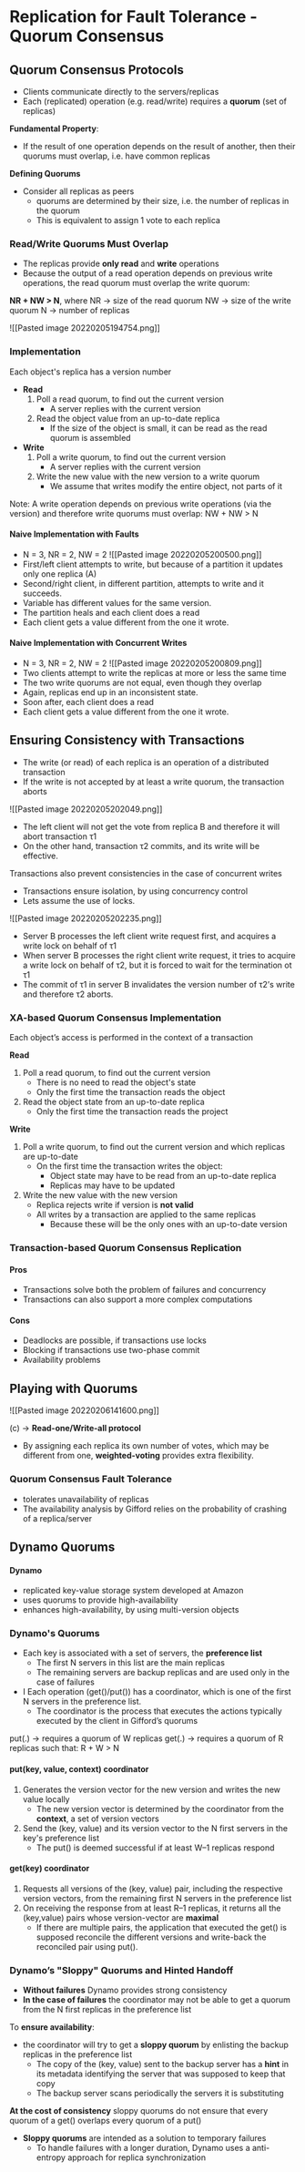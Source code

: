 # Replication for Fault Tolerance - Quorum Consensus
## Quorum Consensus Protocols
- Clients communicate directly to the servers/replicas
- Each (replicated) operation (e.g. read/write) requires a **quorum** (set of replicas)

**Fundamental Property**:
- If the result of one operation depends on the result of another, then their quorums must overlap, i.e. have common replicas

**Defining Quorums**
- Consider all replicas as peers
	- quorums are determined by their size, i.e. the number of replicas in the quorum
	- This is equivalent to assign 1 vote to each replica

### Read/Write Quorums Must Overlap
- The replicas provide **only read** and **write** operations
- Because the output of a read operation depends on previous write operations, the read quorum must overlap the write quorum:

**NR + NW > N**, where
NR -> size of the read quorum
NW -> size of the write quorum
N -> number of replicas

![[Pasted image 20220205194754.png]]

### Implementation
Each object's replica has a version number
- **Read**
	1. Poll a read quorum, to find out the current version
		- A server replies with the current version
	2. Read the object value from an up-to-date replica
		- If the size of the object is small, it can be read as the read quorum is assembled
- **Write**
	1. Poll a write quorum, to find out the current version
		- A server replies with the current version
	2. Write the new value with the new version to a write quorum
		- We assume that writes modify the entire object, not parts of it

Note: A write operation depends on previous write operations (via the version) and therefore write quorums must overlap: NW + NW > N

#### Naive Implementation with Faults
- N = 3, NR = 2, NW = 2
![[Pasted image 20220205200500.png]]
- First/left client attempts to write, but because of a partition it updates only one replica (A)
- Second/right client, in different partition, attempts to write and it succeeds.
- Variable has different values for the same version.
- The partition heals and each client does a read
- Each client gets a value different from the one it wrote.

#### Naive Implementation with Concurrent Writes
- N = 3, NR = 2, NW = 2
![[Pasted image 20220205200809.png]]
- Two clients attempt to write the replicas at more or less the same time
- The two write quorums are not equal, even though they overlap
- Again, replicas end up in an inconsistent state.
- Soon after, each client does a read
- Each client gets a value different from the one it wrote.

## Ensuring Consistency with Transactions
- The write (or read) of each replica is an operation of a distributed transaction
- If the write is not accepted by at least a write quorum, the transaction aborts

![[Pasted image 20220205202049.png]]
- The left client will not get the vote from replica B and therefore it will abort transaction τ1
- On the other hand, transaction τ2 commits, and its write will be effective.

Transactions also prevent consistencies in the case of concurrent writes
- Transactions ensure isolation, by using concurrency control
- Lets assume the use of locks.

![[Pasted image 20220205202235.png]]
- Server B processes the left client write request first, and acquires a write lock on behalf of τ1
- When server B processes the right client write request, it tries to acquire a write lock on behalf of τ2, but it is forced to wait for the termination ot τ1
- The commit of τ1 in server B invalidates the version number of τ2’s write and therefore τ2 aborts.

### XA-based Quorum Consensus Implementation
Each object’s access is performed in the context of a transaction

**Read**
1. Poll a read quorum, to find out the current version
	- There is no need to read the object's state
	- Only the first time the transaction reads the object
2. Read the object state from an up-to-date replica
	- Only the first time the transaction reads the project

**Write**
1. Poll a write quorum, to find out the current version and which replicas are up-to-date
	- On the first time the transaction writes the object:
		- Object state may have to be read from an up-to-date replica
		- Replicas may have to be updated
2. Write the new value with the new version
	- Replica rejects write if version is **not valid**
	- All writes by a transaction are applied to the same replicas
		- Because these will be the only ones with an up-to-date version

### Transaction-based Quorum Consensus Replication
#### Pros
- Transactions solve both the problem of failures and concurrency
- Transactions can also support a more complex computations

#### Cons
- Deadlocks are possible, if transactions use locks
- Blocking if transactions use two-phase commit
- Availability problems

## Playing with Quorums
![[Pasted image 20220206141600.png]]

(c) -> **Read-one/Write-all protocol**

- By assigning each replica its own number of votes, which may be different from one, **weighted-voting** provides extra flexibility.

### Quorum Consensus Fault Tolerance
- tolerates unavailability of replicas
- The availability analysis by Gifford relies on the probability of crashing of a replica/server

## Dynamo Quorums
#### Dynamo
- replicated key-value storage system developed at Amazon
- uses quorums to provide high-availability
- enhances high-availability, by using multi-version objects

### Dynamo's Quorums
- Each key is associated with a set of servers, the **preference list**
	- The first N servers in this list are the main replicas
	- The remaining servers are backup replicas and are used only in the case of failures
- I Each operation (get()/put()) has a coordinator, which is one of the first N servers in the preference list.
	- The coordinator is the process that executes the actions typically executed by the client in Gifford’s quorums

put(.) -> requires a quorum of W replicas 
get(.) -> requires a quorum of R replicas
such that: 
R + W > N

#### put(key, value, context) coordinator
1. Generates the version vector for the new version and writes the new value locally
	- The new version vector is determined by the coordinator from the **context**, a set of version vectors
2. Send the (key, value) and its version vector to the N first servers in the key's preference list
	- The put() is deemed successful if at least W–1 replicas respond

#### get(key) coordinator
1. Requests all versions of the (key, value) pair, including the respective version vectors, from the remaining first N servers in the preference list 
2. On receiving the response from at least R–1 replicas, it returns all the (key,value) pairs whose version-vector are **maximal** 
	- If there are multiple pairs, the application that executed the get() is supposed reconcile the different versions and write-back the reconciled pair using put().

### Dynamo’s "Sloppy" Quorums and Hinted Handoff
- **Without failures** Dynamo provides strong consistency
- **In the case of failures** the coordinator may not be able to get a quorum from the N first replicas in the preference list

To **ensure availability**: 
- the coordinator will try to get a **sloppy quorum** by enlisting the backup replicas in the preference list
	- The copy of the (key, value) sent to the backup server has a **hint** in its metadata identifying the server that was supposed to keep that copy 
	- The backup server scans periodically the servers it is substituting

**At the cost of consistency** sloppy quorums do not ensure that every quorum of a get() overlaps every quorum of a put()

- **Sloppy quorums** are intended as a solution to temporary failures
	- To handle failures with a longer duration, Dynamo uses a anti-entropy approach for replica synchronization